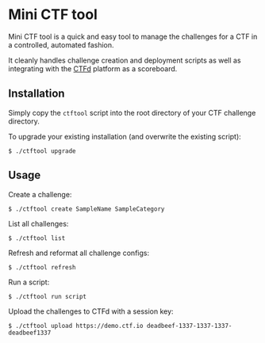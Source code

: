 # Mini CTF tool

Mini CTF tool is a quick and easy tool to manage the challenges for a CTF in
a controlled, automated fashion.

It cleanly handles challenge creation and deployment scripts as well as
integrating with the [CTFd](https://github.com/CTFd/CTFd) platform as a
scoreboard.

## Installation

Simply copy the `ctftool` script into the root directory of your CTF
challenge directory.

To upgrade your existing installation (and overwrite the existing script):

	$ ./ctftool upgrade

## Usage

Create a challenge:

    $ ./ctftool create SampleName SampleCategory

List all challenges:

    $ ./ctftool list

Refresh and reformat all challenge configs:

    $ ./ctftool refresh

Run a script:

    $ ./ctftool run script

Upload the challenges to CTFd with a session key:

    $ ./ctftool upload https://demo.ctf.io deadbeef-1337-1337-1337-deadbeef1337
